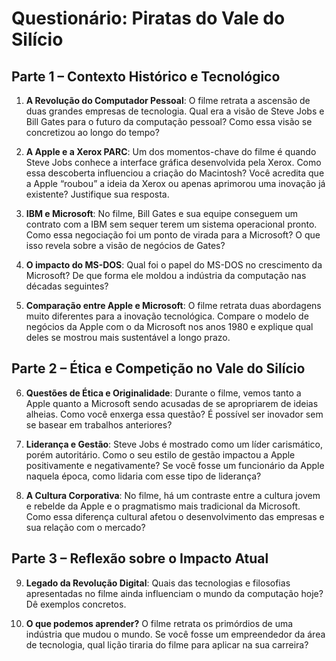 # Questionário: Piratas do Vale do Silício

## Parte 1 – Contexto Histórico e Tecnológico

1. **A Revolução do Computador Pessoal**: O filme retrata a ascensão de duas grandes empresas de tecnologia. Qual era a visão de Steve Jobs e Bill Gates para o futuro da computação pessoal? Como essa visão se concretizou ao longo do tempo?  

2. **A Apple e a Xerox PARC**: Um dos momentos-chave do filme é quando Steve Jobs conhece a interface gráfica desenvolvida pela Xerox. Como essa descoberta influenciou a criação do Macintosh? Você acredita que a Apple “roubou” a ideia da Xerox ou apenas aprimorou uma inovação já existente? Justifique sua resposta.  

3. **IBM e Microsoft**: No filme, Bill Gates e sua equipe conseguem um contrato com a IBM sem sequer terem um sistema operacional pronto. Como essa negociação foi um ponto de virada para a Microsoft? O que isso revela sobre a visão de negócios de Gates?  

4. **O impacto do MS-DOS**: Qual foi o papel do MS-DOS no crescimento da Microsoft? De que forma ele moldou a indústria da computação nas décadas seguintes?  

5. **Comparação entre Apple e Microsoft**: O filme retrata duas abordagens muito diferentes para a inovação tecnológica. Compare o modelo de negócios da Apple com o da Microsoft nos anos 1980 e explique qual deles se mostrou mais sustentável a longo prazo.  

## Parte 2 – Ética e Competição no Vale do Silício

6. **Questões de Ética e Originalidade**: Durante o filme, vemos tanto a Apple quanto a Microsoft sendo acusadas de se apropriarem de ideias alheias. Como você enxerga essa questão? É possível ser inovador sem se basear em trabalhos anteriores?  

7. **Liderança e Gestão**: Steve Jobs é mostrado como um líder carismático, porém autoritário. Como o seu estilo de gestão impactou a Apple positivamente e negativamente? Se você fosse um funcionário da Apple naquela época, como lidaria com esse tipo de liderança?  

8. **A Cultura Corporativa**: No filme, há um contraste entre a cultura jovem e rebelde da Apple e o pragmatismo mais tradicional da Microsoft. Como essa diferença cultural afetou o desenvolvimento das empresas e sua relação com o mercado?  

## Parte 3 – Reflexão sobre o Impacto Atual

9. **Legado da Revolução Digital**: Quais das tecnologias e filosofias apresentadas no filme ainda influenciam o mundo da computação hoje? Dê exemplos concretos.  

10. **O que podemos aprender?** O filme retrata os primórdios de uma indústria que mudou o mundo. Se você fosse um empreendedor da área de tecnologia, qual lição tiraria do filme para aplicar na sua carreira?  
